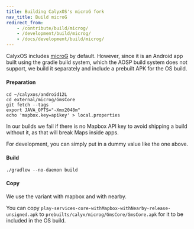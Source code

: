 ```yaml
---
title: Building CalyxOS's microG fork
nav_title: Build microG
redirect_from:
    - /contribute/build/microg/
    - /development/build/microg/
    - /docs/development/build/microg/
---
```


CalyxOS includes [microG](https://github.com/microG) by default. However, since it is an Android app built using the gradle build system, which the AOSP build system does not support, we build it separately and include a prebuilt APK for the OS build.

#### Preparation

```shell
cd ~/calyxos/android12L
cd external/microg/GmsCore
git fetch --tags
export JAVA_OPTS="-Xmx2048m"
echo 'mapbox.key=apikey' > local.properties
```

In our builds we fail if there is no Mapbox API key to avoid shipping a build without it, as that will break Maps inside apps.

For development, you can simply put in a dummy value like the one above.

#### Build

```shell
./gradlew --no-daemon build
```

#### Copy

We use the variant with mapbox and with nearby.

You can copy `play-services-core-withMapbox-withNearby-release-unsigned.apk` to `prebuilts/calyx/microg/GmsCore/GmsCore.apk` for it to be included in the OS build.
